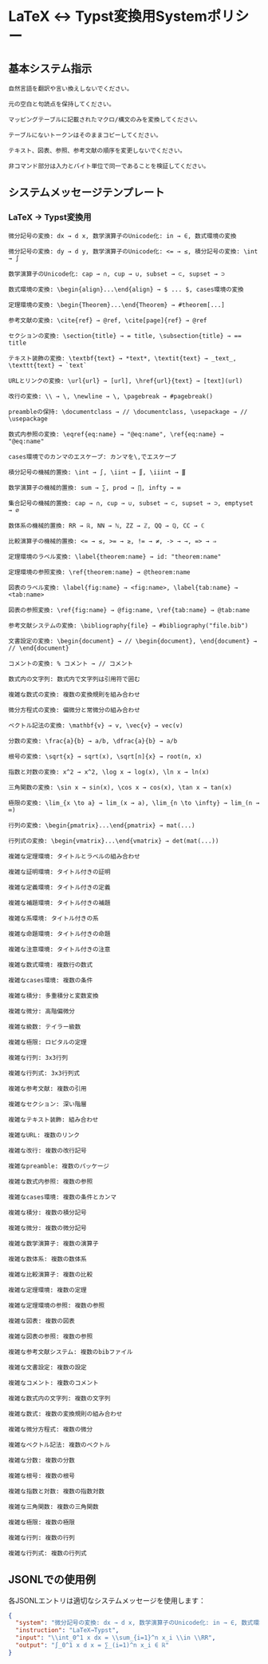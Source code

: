 # LaTeX ↔ Typst変換用Systemポリシー

## 基本システム指示

```
自然言語を翻訳や言い換えしないでください。

元の空白と句読点を保持してください。

マッピングテーブルに記載されたマクロ/構文のみを変換してください。

テーブルにないトークンはそのままコピーしてください。

テキスト、図表、参照、参考文献の順序を変更しないでください。

非コマンド部分は入力とバイト単位で同一であることを検証してください。
```

## システムメッセージテンプレート

### LaTeX → Typst変換用
```
微分記号の変換: dx → d x, 数学演算子のUnicode化: in → ∈, 数式環境の変換
```

```
微分記号の変換: dy → d y, 数学演算子のUnicode化: <= → ≤, 積分記号の変換: \int → ∫
```

```
数学演算子のUnicode化: cap → ∩, cup → ∪, subset → ⊂, supset → ⊃
```

```
数式環境の変換: \begin{align}...\end{align} → $ ... $, cases環境の変換
```

```
定理環境の変換: \begin{Theorem}...\end{Theorem} → #theorem[...]
```

```
参考文献の変換: \cite{ref} → @ref, \cite[page]{ref} → @ref
```

```
セクションの変換: \section{title} → = title, \subsection{title} → == title
```

```
テキスト装飾の変換: \textbf{text} → *text*, \textit{text} → _text_, \texttt{text} → `text`
```

```
URLとリンクの変換: \url{url} → [url], \href{url}{text} → [text](url)
```

```
改行の変換: \\ → \, \newline → \, \pagebreak → #pagebreak()
```

```
preambleの保持: \documentclass → // \documentclass, \usepackage → // \usepackage
```

```
数式内参照の変換: \eqref{eq:name} → "@eq:name", \ref{eq:name} → "@eq:name"
```

```
cases環境でのカンマのエスケープ: カンマを\,でエスケープ
```

```
積分記号の機械的置換: \int → ∫, \iint → ∬, \iiint → ∭
```

```
数学演算子の機械的置換: sum → ∑, prod → ∏, infty → ∞
```

```
集合記号の機械的置換: cap → ∩, cup → ∪, subset → ⊂, supset → ⊃, emptyset → ∅
```

```
数体系の機械的置換: RR → ℝ, NN → ℕ, ZZ → ℤ, QQ → ℚ, CC → ℂ
```

```
比較演算子の機械的置換: <= → ≤, >= → ≥, != → ≠, -> → →, => → ⇒
```

```
定理環境のラベル変換: \label{theorem:name} → id: "theorem:name"
```

```
定理環境の参照変換: \ref{theorem:name} → @theorem:name
```

```
図表のラベル変換: \label{fig:name} → <fig:name>, \label{tab:name} → <tab:name>
```

```
図表の参照変換: \ref{fig:name} → @fig:name, \ref{tab:name} → @tab:name
```

```
参考文献システムの変換: \bibliography{file} → #bibliography("file.bib")
```

```
文書設定の変換: \begin{document} → // \begin{document}, \end{document} → // \end{document}
```

```
コメントの変換: % コメント → // コメント
```

```
数式内の文字列: 数式内で文字列は引用符で囲む
```

```
複雑な数式の変換: 複数の変換規則を組み合わせ
```

```
微分方程式の変換: 偏微分と常微分の組み合わせ
```

```
ベクトル記法の変換: \mathbf{v} → v, \vec{v} → vec(v)
```

```
分数の変換: \frac{a}{b} → a/b, \dfrac{a}{b} → a/b
```

```
根号の変換: \sqrt{x} → sqrt(x), \sqrt[n]{x} → root(n, x)
```

```
指数と対数の変換: x^2 → x^2, \log x → log(x), \ln x → ln(x)
```

```
三角関数の変換: \sin x → sin(x), \cos x → cos(x), \tan x → tan(x)
```

```
極限の変換: \lim_{x \to a} → lim_(x → a), \lim_{n \to \infty} → lim_(n → ∞)
```

```
行列の変換: \begin{pmatrix}...\end{pmatrix} → mat(...)
```

```
行列式の変換: \begin{vmatrix}...\end{vmatrix} → det(mat(...))
```

```
複雑な定理環境: タイトルとラベルの組み合わせ
```

```
複雑な証明環境: タイトル付きの証明
```

```
複雑な定義環境: タイトル付きの定義
```

```
複雑な補題環境: タイトル付きの補題
```

```
複雑な系環境: タイトル付きの系
```

```
複雑な命題環境: タイトル付きの命題
```

```
複雑な注意環境: タイトル付きの注意
```

```
複雑な数式環境: 複数行の数式
```

```
複雑なcases環境: 複数の条件
```

```
複雑な積分: 多重積分と変数変換
```

```
複雑な微分: 高階偏微分
```

```
複雑な級数: テイラー級数
```

```
複雑な極限: ロピタルの定理
```

```
複雑な行列: 3x3行列
```

```
複雑な行列式: 3x3行列式
```

```
複雑な参考文献: 複数の引用
```

```
複雑なセクション: 深い階層
```

```
複雑なテキスト装飾: 組み合わせ
```

```
複雑なURL: 複数のリンク
```

```
複雑な改行: 複数の改行記号
```

```
複雑なpreamble: 複数のパッケージ
```

```
複雑な数式内参照: 複数の参照
```

```
複雑なcases環境: 複数の条件とカンマ
```

```
複雑な積分: 複数の積分記号
```

```
複雑な微分: 複数の微分記号
```

```
複雑な数学演算子: 複数の演算子
```

```
複雑な数体系: 複数の数体系
```

```
複雑な比較演算子: 複数の比較
```

```
複雑な定理環境: 複数の定理
```

```
複雑な定理環境の参照: 複数の参照
```

```
複雑な図表: 複数の図表
```

```
複雑な図表の参照: 複数の参照
```

```
複雑な参考文献システム: 複数のbibファイル
```

```
複雑な文書設定: 複数の設定
```

```
複雑なコメント: 複数のコメント
```

```
複雑な数式内の文字列: 複数の文字列
```

```
複雑な数式: 複数の変換規則の組み合わせ
```

```
複雑な微分方程式: 複数の微分
```

```
複雑なベクトル記法: 複数のベクトル
```

```
複雑な分数: 複数の分数
```

```
複雑な根号: 複数の根号
```

```
複雑な指数と対数: 複数の指数対数
```

```
複雑な三角関数: 複数の三角関数
```

```
複雑な極限: 複数の極限
```

```
複雑な行列: 複数の行列
```

```
複雑な行列式: 複数の行列式
```

## JSONLでの使用例

各JSONLエントリは適切なシステムメッセージを使用します：

```json
{
  "system": "微分記号の変換: dx → d x, 数学演算子のUnicode化: in → ∈, 数式環境の変換",
  "instruction": "LaTeX→Typst",
  "input": "\\int_0^1 x dx = \\sum_{i=1}^n x_i \\in \\RR",
  "output": "∫_0^1 x d x = ∑_(i=1)^n x_i ∈ ℝ"
}
```
